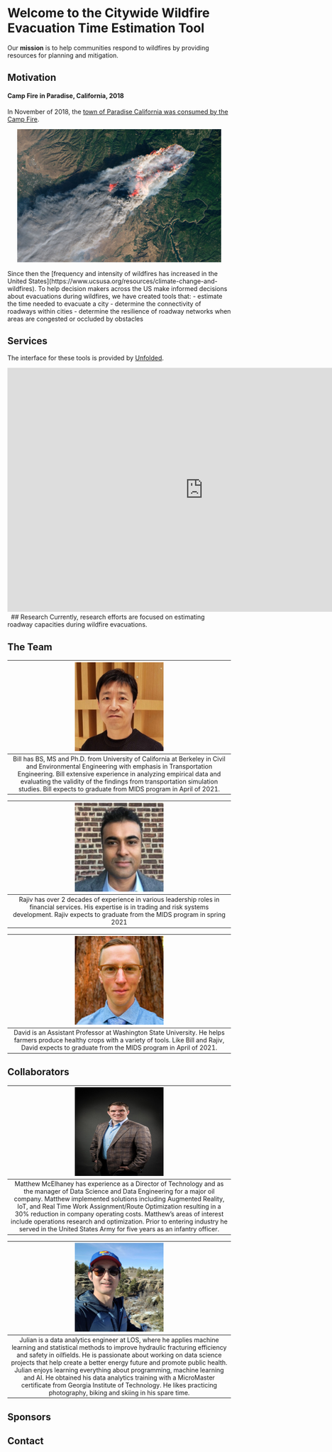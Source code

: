 # Welcome to the Citywide Wildfire Evacuation Time Estimation Tool

Our **mission** is to help communities respond to wildfires by providing resources for planning and mitigation.

## Motivation

#### Camp Fire in Paradise, California, 2018
In November of 2018, the [town of Paradise California was consumed by the Camp Fire](https://en.wikipedia.org/wiki/Camp_Fire_(2018)#Timeline).
  <p align="center">
  <img width="460" height="300" src="Images/CampFire.jpg">
  </p>
Since then the [frequency and intensity of wildfires has increased in the United States](https://www.ucsusa.org/resources/climate-change-and-wildfires). To help decision makers across the US make informed decisions about evacuations during wildfires, we have created tools that:
  - estimate the time needed to evacuate a city
  - determine the connectivity of roadways within cities
  - determine the resilience of roadway networks when areas are congested or occluded by obstacles
  
## Services
The interface for these tools is provided by [Unfolded](https://www.unfolded.ai/).
<iframe width="175%" height="550px" src="https://studio.unfolded.ai/public/ae438921-4fd0-471d-9c35-1ae853a8d123/embed" frameborder="0" allowfullscreen></iframe>&nbsp;    
## Research
Currently, research efforts are focused on estimating roadway capacities during wildfire evacuations.

## The Team

|<img src="Images/KC.jpg" height="200" width="200"/>|
|:--:| 
| Bill has BS, MS and Ph.D. from University of California at Berkeley in Civil and Environmental Engineering with emphasis in Transportation Engineering. Bill extensive experience in analyzing empirical data and evaluating the validity of the findings from transportation simulation studies. Bill expects to graduate from MIDS program in April of 2021. |

|<img src="Images/RN.JPG" height="200" width="200"/>|
|:--:| 
| Rajiv has over 2 decades of experience in various leadership roles in financial services. His expertise is in trading and risk systems development. Rajiv expects to graduate from the MIDS program in spring 2021 |

|<img src="Images/DLW.jpg" height="200" width="200"/>|
|:--:| 
| David is an Assistant Professor at Washington State University. He helps farmers produce healthy crops with a variety of tools. Like Bill and Rajiv, David expects to graduate from the MIDS program in April of 2021. |

## Collaborators

|<img src="Images/matthew_mcelhaney.jpg" height="200" width="200"/>|
|:--:| 
| Matthew McElhaney has experience as a Director of Technology and as the manager of Data Science and Data Engineering for a major oil company. Matthew implemented solutions including Augmented Reality, IoT, and Real Time Work Assignment/Route Optimization resulting in a 30% reduction in company operating costs. Matthew’s areas of interest include operations research and optimization. Prior to entering industry he served in the United States Army for five years as an infantry officer. |

|<img src="Images/Julian.jpg" height="200" width="200"/>|
|:--:| 
| Julian is a data analytics engineer at LOS, where he applies machine learning and statistical methods to improve hydraulic fracturing efficiency and safety in oilfields. He is passionate about working on data science projects that help create a better energy future and promote public health. Julian enjoys learning everything about programming, machine learning and AI. He obtained his data analytics training with a MicroMaster certificate from Georgia Institute of Technology. He likes practicing photography, biking and skiing in his spare time. |


## Sponsors

## Contact
 
